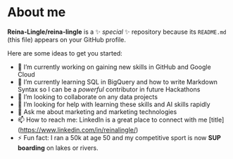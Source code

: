 # About me

**Reina-Lingle/reina-lingle** is a ✨ _special_ ✨ repository because its `README.md` (this file) appears on your GitHub profile.

Here are some ideas to get you started:

- 🔭 I’m currently working on gaining new skills in GitHub and Google Cloud
- 🌱 I’m currently learning SQL in BigQuery and how to write Markdown Syntax so I can be a *powerful* contributor in future Hackathons
- 👯 I’m looking to collaborate on any data projects
- 🤔 I’m looking for help with learning these skills and AI skills rapidly
- 💬 Ask me about marketing and marketing technologies
- 📫 How to reach me: LinkedIn is a great place to connect with me [title] (https://www.linkedin.com/in/reinalingle/)
- ⚡ Fun fact: I ran a 50k at age 50 and my competitive sport is now **SUP boarding** on lakes or rivers.
